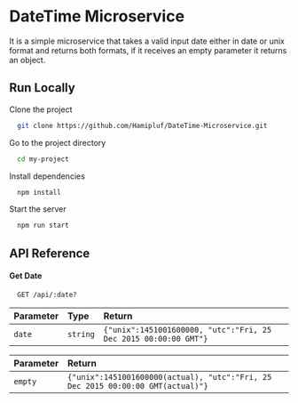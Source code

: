 # DateTime Microservice

It is a simple microservice that takes a valid input date either in date or unix format and returns both formats, if it receives an empty parameter it returns an object.
## Run Locally

Clone the project

```bash
  git clone https://github.com/Hamipluf/DateTime-Microservice.git
```

Go to the project directory

```bash
  cd my-project
```

Install dependencies

```bash
  npm install
```

Start the server

```bash
  npm run start
```

## API Reference

#### Get Date

```http
  GET /api/:date?
```

| Parameter | Type     | Return     | 
| :-------- | :------- |  :------- | 
| `date` | `string` |  `{"unix":1451001600000, "utc":"Fri, 25 Dec 2015 00:00:00 GMT"}` | 

| Parameter |  Return     | 
| :-------- |   :------- | 
| `empty` |   `{"unix":1451001600000(actual), "utc":"Fri, 25 Dec 2015 00:00:00 GMT(actual)"}` | 











